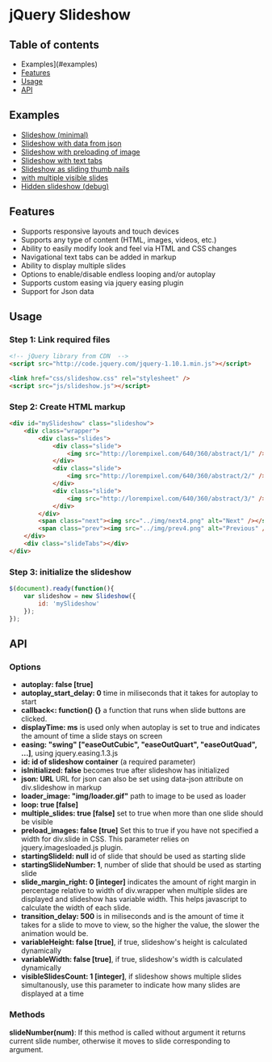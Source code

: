 # jQuery Slideshow

## Table of contents
* Examples](#examples)
* [Features](#features)
* [Usage](#usage)
* [API](#api)

## <a name="examples" />Examples</a>
* <a href="http://smohadjer.github.io/jquery.slideshow/demo/slideshow.html">Slideshow (minimal)</a>
* <a href="http://smohadjer.github.io/jquery.slideshow/demo/slideshow_json.html">Slideshow with data from json</a>
* <a href="http://smohadjer.github.io/jquery.slideshow/demo/slideshow_preload.html">Slideshow with preloading of image</a>
* <a href="http://smohadjer.github.io/jquery.slideshow/demo/slideshow_tabs_text.html">Slideshow with text tabs</a>
* <a href="http://smohadjer.github.io/jquery.slideshow/demo/slideshow_thumbs.html">Slideshow as sliding thumb nails</a>
* <a href="http://smohadjer.github.io/jquery.slideshow/demo/slideshow_multiple_responsive.html">with multiple visible slides</a>
* <a href="http://smohadjer.github.io/jquery.slideshow/demo/slideshow_hidden.html">Hidden slideshow (debug)</a>


## <a name="features" />Features</a>
* Supports responsive layouts and touch devices
* Supports any type of content (HTML, images, videos, etc.)
* Ability to easily modify look and feel via HTML and CSS changes
* Navigational text tabs can be added in markup
* Ability to display multiple slides
* Options to enable/disable endless looping and/or autoplay
* Supports custom easing via jquery easing plugin
* Support for Json data

## <a name="usage" />Usage</a>
### Step 1: Link required files
```html
<!-- jQuery library from CDN  -->
<script src="http://code.jquery.com/jquery-1.10.1.min.js"></script>

<link href="css/slideshow.css" rel="stylesheet" />
<script src="js/slideshow.js"></script>
```

### Step 2: Create HTML markup
```html
<div id="mySlideshow" class="slideshow">
	<div class="wrapper">
		<div class="slides">
			<div class="slide">
				<img src="http://lorempixel.com/640/360/abstract/1/" />
			</div>
			<div class="slide">
				<img src="http://lorempixel.com/640/360/abstract/2/" />
			</div>
			<div class="slide">
				<img src="http://lorempixel.com/640/360/abstract/3/" />
			</div>
		</div>
		<span class="next"><img src="../img/next4.png" alt="Next" /></span>
		<span class="prev"><img src="../img/prev4.png" alt="Previous" /></span>
	</div>
	<div class="slideTabs"></div>
</div>
```

### Step 3: initialize the slideshow
```javascript
$(document).ready(function(){
	var slideshow = new Slideshow({
		id: 'mySlideshow'
	});
});
```

## <a name="api" />API</a>
### Options
- **autoplay: false [true]**
- **autoplay_start_delay: 0** time in miliseconds that it takes for autoplay to start
- **callback<: function() {}** a function that runs when slide buttons are clicked.
- **displayTime: ms** is used only when autoplay is set to true and indicates the amount of time a slide stays on screen
- **easing: "swing" ["easeOutCubic", "easeOutQuart", "easeOutQuad", ...]**, using jquery.easing.1.3.js
- **id: id of slideshow container** (a required parameter)
- **isInitialized: false** becomes true after slideshow has initialized
- **json: URL** URL for json can also be set using data-json attribute on div.slideshow in markup
- **loader_image: "img/loader.gif"** path to image to be used as loader
- **loop: true [false]**
- **multiple_slides: true [false]** set to true when more than one slide should be visible
- **preload_images: false [true]** Set this to true if you have not specified a width for div.slide in CSS. This parameter relies on jquery.imagesloaded.js plugin.
- **startingSlideId: null** id of slide that should be used as starting slide
- **startingSlideNumber: 1**, number of slide that should be used as starting slide
- **slide_margin_right: 0 [integer]** indicates the amount of right margin in percentage relative to width of div.wrapper when multiple slides are displayed and slideshow has variable width. This helps javascript to calculate the width of each slide.
- **transition_delay: 500** is in miliseconds and is the amount of time it takes for a slide to move to view, so the higher the value, the slower the animation would be.
- **variableHeight: false [true]**, if true, slideshow's height is calculated dynamically</li>
- **variableWidth: false [true]**, if true, slideshow's width is calculated dynamically</li>
- **visibleSlidesCount: 1 [integer]**, if slideshow shows multiple slides simultanously, use this parameter to indicate how many slides are displayed at a time

### Methods
**slideNumber(num)**: If this method is called without argument it returns current slide number, otherwise it moves to slide corresponding to argument.
